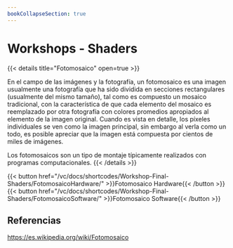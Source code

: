 ```yaml
---
bookCollapseSection: true
---
```


# Workshops - Shaders

{{< details title="Fotomosaico" open=true >}}

En el campo de las imágenes y la fotografía, un fotomosaico es una imagen usualmente una fotografía que ha sido dividida en secciones rectangulares (usualmente del mismo tamaño), tal como es compuesto un mosaico tradicional, con la característica de que cada elemento del mosaico es reemplazado por otra fotografía con colores promedios apropiados al elemento de la imagen original. Cuando es vista en detalle, los píxeles individuales se ven como la imagen principal, sin embargo al verla como un todo, es posible apreciar que la imagen está compuesta por cientos de miles de imágenes.

Los fotomosaicos son un tipo de montaje típicamente realizados con programas computacionales.
{{< /details >}}

{{< button href="/vc/docs/shortcodes/Workshop-Final-Shaders/FotomosaicoHardware/" >}}Fotomosaico Hardware{{< /button >}}
{{< button href="/vc/docs/shortcodes/Workshop-Final-Shaders/FotomosaicoSoftware/" >}}Fotomosaico Software{{< /button >}}



## Referencias 
https://es.wikipedia.org/wiki/Fotomosaico

